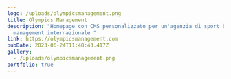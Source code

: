 ```yaml
---
logo: /uploads/olympicsmanagement.png
title: Olympics Management
description: "Homepage con CMS personalizzato per un'agenzia di sport business e
  management internazionale "
link: https://olympicsmanagement.com
pubDate: 2023-06-24T11:48:43.417Z
gallery:
  - /uploads/olympicsmanagement.png
portfolio: true
---
```

